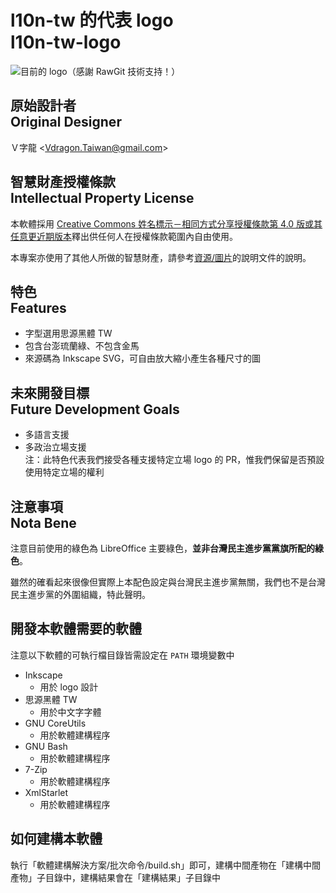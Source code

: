 # l10n-tw 的代表 logo<br />l10n-tw-logo
![目前的 logo（感謝 RawGit 技術支持！）](https://cdn.rawgit.com/l10n-tw/l10n-tw-logo/f5ad6716204c9bfb93f38687661418a2b45cb74c/%E4%BE%86%E6%BA%90%E7%A2%BC/l10n-tw-logo-taiwan.svg)

## 原始設計者<br>Original Designer
Ｖ字龍 &lt;<Vdragon.Taiwan@gmail.com>&gt;

## 智慧財產授權條款<br>Intellectual Property License
本軟體採用 [Creative Commons 姓名標示－相同方式分享授權條款第 4.0 版或其任意更近期版本](https://creativecommons.org/licenses/by-sa/4.0/)釋出供任何人在授權條款範圍內自由使用。

本專案亦使用了其他人所做的智慧財產，請參考[資源/圖片](資源/圖片)的說明文件的說明。

## 特色<br>Features
* 字型選用思源黑體 TW
* 包含台澎琉蘭綠、不包含金馬
* 來源碼為 Inkscape SVG，可自由放大縮小產生各種尺寸的圖

## 未來開發目標<br>Future Development Goals
* 多語言支援
* 多政治立場支援  
注：此特色代表我們接受各種支援特定立場 logo 的 PR，惟我們保留是否預設使用特定立場的權利

## 注意事項<br>Nota Bene
注意目前使用的綠色為 LibreOffice 主要綠色，**並非台灣民主進步黨黨旗所配的綠色**。

雖然的確看起來很像但實際上本配色設定與台灣民主進步黨無關，我們也不是台灣民主進步黨的外圍組織，特此聲明。

## 開發本軟體需要的軟體
注意以下軟體的可執行檔目錄皆需設定在 `PATH` 環境變數中

* Inkscape
	* 用於 logo 設計
* 思源黑體 TW
	* 用於中文字字體
* GNU CoreUtils
	* 用於軟體建構程序
* GNU Bash
	* 	用於軟體建構程序
* 7-Zip
	* 	用於軟體建構程序
* XmlStarlet
	* 用於軟體建構程序

## 如何建構本軟體
執行「軟體建構解決方案/批次命令/build.sh」即可，建構中間產物在「建構中間產物」子目錄中，建構結果會在「建構結果」子目錄中

